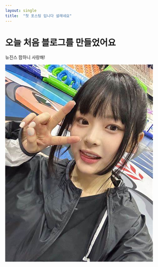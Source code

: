 ```yaml
---
layout: single
title:  "첫 포스팅 입니다 설레네요"
---
```


# 오늘 처음 블로그를 만들었어요 

뉴진스 팜하니 사랑해!

![OIP](../images/2024-03-01-first/OIP.png)
